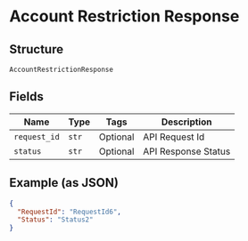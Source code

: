 
# Account Restriction Response

## Structure

`AccountRestrictionResponse`

## Fields

| Name | Type | Tags | Description |
|  --- | --- | --- | --- |
| `request_id` | `str` | Optional | API Request Id |
| `status` | `str` | Optional | API Response Status |

## Example (as JSON)

```json
{
  "RequestId": "RequestId6",
  "Status": "Status2"
}
```

